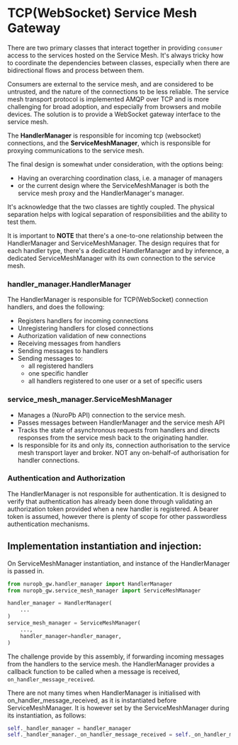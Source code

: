 # TCP(WebSocket) Service Mesh Gateway

There are two primary classes that interact together in providing `consumer` access
to the services hosted on the Service Mesh. It's always tricky how to coordinate the 
dependencies between classes, especially when there are bidirectional flows and 
process between them.

Consumers are external to the service mesh, and are considered to be untrusted,
and the nature of the connections to be less reliable. The service mesh transport 
protocol is implemented AMQP over TCP and is more challenging for broad adoption,
and especially from browsers and mobile devices. The solution is to provide a 
WebSocket gateway interface to the service mesh.

The **HandlerManager** is responsible for incoming tcp (websocket) connections, and the 
**ServiceMeshManager**, which is responsible for proxying communications to the service 
mesh.

The final design is somewhat under consideration, with the options being:
* Having an overarching coordination class, i.e. a manager of managers
* or the current design where the ServiceMeshManager is both the service mesh proxy
  and the HandlerManager's manager.

It's acknowledge that the two classes are tightly coupled. The physical separation
helps with logical separation of responsibilities and the ability to test them.

It is important to **NOTE** that there's a one-to-one relationship between the
HandlerManager and ServiceMeshManager. The design requires that for each handler
type, there's a dedicated HandlerManager and by inference, a dedicated
ServiceMeshManager with its own connection to the service mesh.

### handler_manager.HandlerManager
The HandlerManager is responsible for TCP(WebSocket) connection handlers, and does 
the following:
* Registers handlers for incoming connections
* Unregistering handlers for closed connections
* Authorization validation of new connections
* Receiving messages from handlers
* Sending messages to handlers
* Sending messages to:
  * all registered handlers
  * one specific handler
  * all handlers registered to one user or a set of specific users

### service_mesh_manager.ServiceMeshManager
* Manages a (NuroPb API) connection to the service mesh.
* Passes messages between HandlerManager and the service mesh API
* Tracks the state of asynchronous requests from handlers and directs responses
  from the service mesh back to the originating handler.
* Is responsible for its and only its, connection authorisation to the service mesh
  transport layer and broker. NOT any on-behalf-of authorisation for handler
  connections.

### Authentication and Authorization

The HandlerManager is not responsible for authentication. It is designed to verify
that authentication has already been done through validating an authorization token 
provided when a new handler is registered. A bearer token is assumed, however there
is plenty of scope for other passwordless authentication mechanisms.

## Implementation instantiation and injection:

On ServiceMeshManager instantiation, and instance of the HandlerManager is passed in.
```python
from nuropb_gw.handler_manager import HandlerManager
from nuropb_gw.service_mesh_manager import ServiceMeshManager

handler_manager = HandlerManager(
    ...
)
service_mesh_manager = ServiceMeshManager(
    ...,
    handler_manager=handler_manager,
)
```

The challenge provide by this assembly, if forwarding incoming messages from the handlers
to the service mesh. the HandlerManager provides a callback function to be called when
a message is received, `on_handler_message_received`.

There are not many times when HandlerManager is initialised with on_handler_message_received, 
as it is instantiated before ServiceMeshManager. It is however set by the ServiceMeshManager
during its instantiation, as follows:
```python
self._handler_manager = handler_manager
self._handler_manager._on_handler_message_received = self._on_handler_message_received
```
